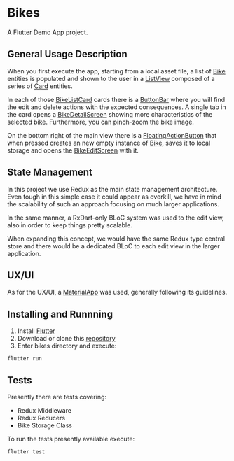 # Bikes

A Flutter Demo App project.

## General Usage Description

When you first execute the app, starting from a local asset file, a list of [Bike](./lib/src/models/bike_model.dart) entities is populated and shown to the user in a [ListView](https://api.flutter.dev/flutter/widgets/ListView-class.html) composed of a series of [Card](https://api.flutter.dev/flutter/material/Card-class.html) entities.

In each of those [BikeListCard](./lib/src/widgets/cards/bike_list_card.dart) cards there is a [ButtonBar](https://api.flutter.dev/flutter/material/ButtonBar-class.html) where you will find the edit and delete actions with the expected consequences. A single tab in the card opens a [BikeDetailScreen](./lib/src/screens/bike_detail_screen.dart) showing more characteristics of the selected bike. Furthermore, you can pinch-zoom the bike image.

On the bottom right of the main view there is a [FloatingActionButton](https://api.flutter.dev/flutter/material/FloatingActionButton-class.html) that when pressed creates an new empty instance of [Bike](./lib/src/models/bike_model.dart), saves it to local storage and opens the [BikeEditScreen](./lib/src/screens/bike_edit_screen.dart) with it.

## State Management

In this project we use Redux as the main state management architecture. Even tough in this simple case it could appear as overkill, we have in mind the scalability of such an approach focusing on much larger applications.

In the same manner, a RxDart-only BLoC system was used to the edit view, also in order to keep things pretty scalable.

When expanding this concept, we would have the same Redux type central store and there would be a dedicated BLoC to each edit view in the larger application.


## UX/UI

As for the UX/UI, a [MaterialApp](https://api.flutter.dev/flutter/material/MaterialApp-class.html) was used, generally following its guidelines.


## Installing and Runnning

1. Install [Flutter](https://flutter.dev/docs/get-started/install)
2. Download or clone this [repository](https://github.com/jorgercg/bikes.git)
3. Enter bikes directory and execute:
```
flutter run
```


## Tests

Presently there are tests covering:
  * Redux Middleware
  * Redux Reducers
  * Bike Storage Class

To run the tests presently available execute:
```
flutter test
```


